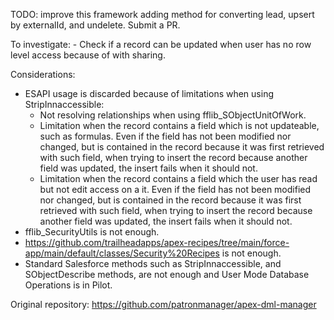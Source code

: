 TODO: improve this framework adding method for converting lead, upsert by externalId, and undelete. Submit a PR.

To investigate: - Check if a record can be updated when user has no row level access because of with sharing.

Considerations:

-   ESAPI usage is discarded because of limitations when using StripInnaccessible:
    -   Not resolving relationships when using fflib_SObjectUnitOfWork.
    -   Limitation when the record contains a field which is not updateable, such as formulas. Even if the field has not been modified nor changed, but is contained in the record because it was first retrieved with such field, when trying to insert the record because another field was updated, the insert fails when it should not.
    -   Limitation when the record contains a field which the user has read but not edit access on a it. Even if the field has not been modified nor changed, but is contained in the record because it was first retrieved with such field, when trying to insert the record because another field was updated, the insert fails when it should not.
-   fflib_SecurityUtils is not enough.
-   https://github.com/trailheadapps/apex-recipes/tree/main/force-app/main/default/classes/Security%20Recipes is not enough.
-   Standard Salesforce methods such as StripInnaccessible, and SObjectDescribe methods, are not enough and User Mode Database Operations is in Pilot.

Original repository: https://github.com/patronmanager/apex-dml-manager

